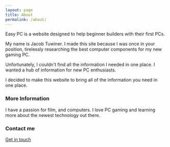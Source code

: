 ```yaml
---
layout: page
title: About
permalink: /about/
---
```


Easy PC is a website designed to help beginner builders with their first PCs. 

My name is Jacob Tuwiner. I made this site because I was once in your position, tirelessly researching the best computer components for my new gaming PC. 

Unfortunately, I couldn't find all the information I needed in one place. I wanted a hub of information for new PC enthusiasts. 

I decided to make this website to bring all of the information you need in one place. 

### More Information

I have a passion for film, and computers. I love PC gaming and learning more about the newest technology out there. 

### Contact me

[Get in touch](/contact/)